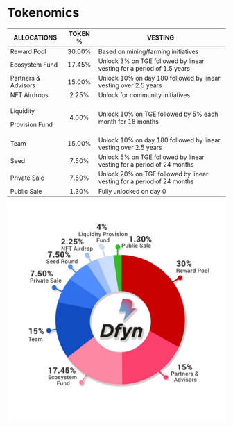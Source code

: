 # Tokenomics

| **ALLOCATIONS**                       | **TOKEN %** | **VESTING**                                                            |
| ------------------------------------- | :---------: | ---------------------------------------------------------------------- |
| Reward Pool                           |    30.00%   | Based on mining/farming initiatives                                    |
| Ecosystem Fund                        |    17.45%   | Unlock 3% on TGE followed by linear vesting for a period of 1.5 years  |
| Partners & Advisors                   |    15.00%   | Unlock 10% on day 180 followed by linear vesting over 2.5 years        |
| NFT Airdrops                          |    2.25%    | Unlock for community initiatives                                       |
| <p>Liquidity</p><p>Provision Fund</p> |    4.00%    | Unlock 10% on TGE followed by 5% each month for 18 months              |
| Team                                  |    15.00%   | Unlock 10% on day 180 followed by linear vesting over 2.5 years        |
| Seed                                  |    7.50%    | Unlock 5% on TGE followed by linear vesting for a period of 24 months  |
| Private Sale                          |    7.50%    | Unlock 20% on TGE followed by linear vesting for a period of 24 months |
| Public Sale                           |    1.30%    | Fully unlocked on day 0                                                |

![](<.gitbook/assets/image (4).png>)
